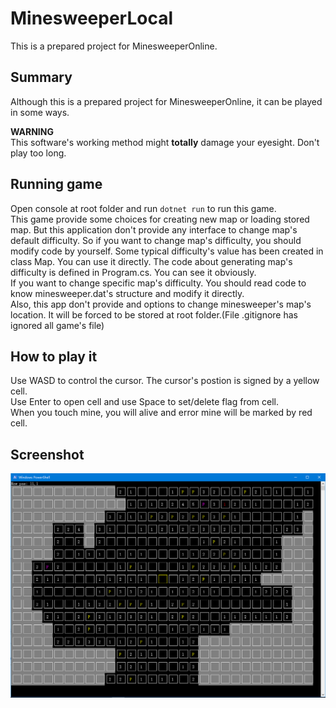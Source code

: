 # MinesweeperLocal
This is a prepared project for MinesweeperOnline.

## Summary
Although this is a prepared project for MinesweeperOnline, it can be played in some ways.  

**WARNING**  
This software's working method might **totally** damage your eyesight. Don't play too long.  

## Running game
Open console at root folder and run ```dotnet run``` to run this game.  
This game provide some choices for creating new map or loading stored map. But this application don't provide any interface to change map's default difficulty. So if you want to change map's difficulty, you should modify code by yourself. Some typical difficulty's value has been created in class Map. You can use it directly. The code about generating map's difficulty is defined in Program.cs. You can see it obviously.  
If you want to change specific map's difficulty. You should read code to know minesweeper.dat's structure and modify it directly.  
Also, this app don't provide and options to change minesweeper's map's location. It will be forced to be stored at root folder.\(File .gitignore has ignored all game's file\)  

## How to play it
Use WASD to control the cursor. The cursor's postion is signed by a yellow cell.  
Use Enter to open cell and use Space to set/delete flag from cell.  
When you touch mine, you will alive and error mine will be marked by red cell.  

## Screenshot
![screenshot](screenshot.png)

